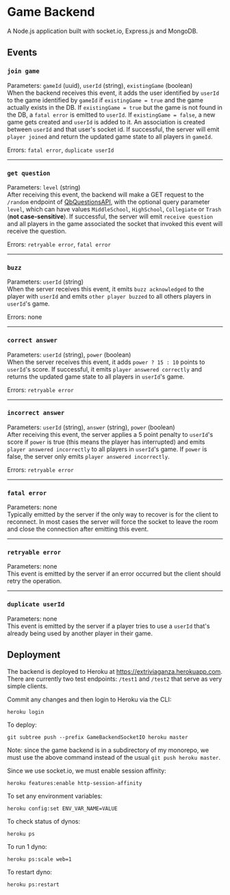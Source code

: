 # Game Backend

A Node.js application built with socket.io, Express.js and MongoDB.

## Events

### `join game`

Parameters: `gameId` (uuid), `userId` (string), `existingGame` (boolean)<br>
When the backend receives this event, it adds the user identified by `userId` to the game identified by `gameId` if `existingGame = true` and the game actually exists in the DB. If `existingGame = true` but the game is not found in the DB, a `fatal error` is emitted to `userId`. If `existingGame = false`, a new game gets created and `userId` is added to it. An association is created between `userId` and that user's socket id. If successful, the server will emit `player joined` and return the updated game state to all players in `gameId`.

Errors: `fatal error`, `duplicate userId`
***

### `get question`

Parameters: `level` (string)<br>
After receiving this event, the backend will make a GET request to the `/random` endpoint of [QbQuestionsAPI](https://github.com/sherryhli/Extriviaganza/tree/master/QbQuestionsAPI), with the optional query parameter `level`, which can have values `MiddleSchool`, `HighSchool`, `Collegiate` or `Trash` (**not case-sensitive**). If successful, the server will emit `receive question` and all players in the game associated the socket that invoked this event will receive the question.

Errors: `retryable error`, `fatal error`
***

### `buzz`

Parameters: `userId` (string)<br>
When the server receives this event, it emits `buzz acknowledged` to the player with `userId` and emits `other player buzzed` to all others players in `userId`'s game.

Errors: none
***

### `correct answer`

Parameters: `userId` (string), `power` (boolean)<br>
When the server receives this event, it adds `power ? 15 : 10` points to `userId`'s score. If successful, it emits `player answered correctly` and returns the updated game state to all players in `userId`'s game.

Errors: `retryable error`
***

### `incorrect answer`

Parameters: `userId` (string), `answer` (string), `power` (boolean)<br>
After receiving this event, the server applies a 5 point penalty to `userId`'s score if `power` is true (this means the player has interrupted) and emits `player answered incorrectly` to all players in `userId`'s game. If `power` is false, the server only emits `player answered incorrectly`.

Errors: `retryable error`
***

### `fatal error`

Parameters: none<br>
Typically emitted by the server if the only way to recover is for the client to reconnect. In most cases the server will force the socket to leave the room and close the connection after emitting this event.
***

### `retryable error`

Parameters: none<br>
This event is emitted by the server if an error occurred but the client should retry the operation.
***

### `duplicate userId`

Parameters: none<br>
This event is emitted by the server if a player tries to use a `userId` that's already being used by another player in their game.


## Deployment

The backend is deployed to Heroku at https://extriviaganza.herokuapp.com. There are currently two test endpoints: `/test1` and `/test2` that serve as very simple clients.

Commit any changes and then login to Heroku via the CLI:
```
heroku login
```

To deploy:
```
git subtree push --prefix GameBackendSocketIO heroku master
```

Note: since the game backend is in a subdirectory of my monorepo, we must use the above command instead of the usual `git push heroku master`.

Since we use socket.io, we must enable session affinity:
```
heroku features:enable http-session-affinity
```

To set any environment variables:
```
heroku config:set ENV_VAR_NAME=VALUE
```

To check status of dynos:
```
heroku ps
```

To run 1 dyno:
```
heroku ps:scale web=1
```

To restart dyno:
```
heroku ps:restart
```
